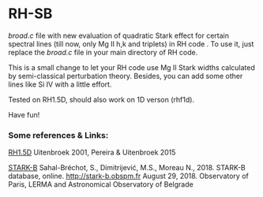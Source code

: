 # RH-SB
_broad.c_ file with new evaluation of quadratic Stark effect for certain spectral lines (till now, only Mg II h,k and triplets) in RH code . To use it, just replace the _broad.c_ file in your main directory of RH code.

This is a small change to let your RH code use Mg II Stark widths calculated by semi-classical perturbation theory. Besides,
you can add some other lines like Si IV with a little effort.

Tested on RH1.5D, should also work on 1D verson (rhf1d).

Have fun!

### Some references & Links:
[RH1.5D](https://rh15d.readthedocs.io/en/latest/index.html)
Uitenbroek 2001, Pereira & Uitenbroek 2015


[STARK-B](http://stark-b.obspm.fr/)
Sahal-Bréchot, S., Dimitrijević, M.S., Moreau N., 2018. STARK-B database, online.
http://stark-b.obspm.fr August 29, 2018. Observatory of Paris, LERMA and Astronomical Observatory of Belgrade
